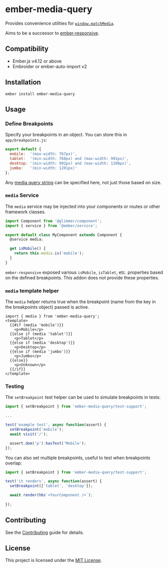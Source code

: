 # ember-media-query

Provides convenience utilities for [`window.matchMedia`](https://developer.mozilla.org/en-US/docs/Web/API/Window/matchMedia). 

Aims to be a successor to [ember-responsive](https://www.npmjs.com/package/ember-responsive).

## Compatibility

- Ember.js v4.12 or above
- Embroider or ember-auto-import v2

## Installation

```
ember install ember-media-query
```

## Usage

### Define Breakpoints

Specify your breakpoints in an object. You can store this in `app/breakpoints.js`:

```javascript
export default {
  mobile:  '(max-width: 767px)',
  tablet:  '(min-width: 768px) and (max-width: 991px)',
  desktop: '(min-width: 992px) and (max-width: 1200px)',
  jumbo:   '(min-width: 1201px)'
};
```

Any [media query string](https://developer.mozilla.org/en-US/docs/Web/API/Window/matchMedia) 
can be specified here, not just those based on size. 


### `media` Service

The `media` service may be injected into your components or routes or other framework classes. 

```javascript
import Component from '@glimmer/component';
import { service } from '@ember/service';

export default class MyComponent extends Component {
  @service media;

  get isMobile() {
    return this.media.is('mobile');
  }
}
```

`ember-responsive` exposed various `isMobile`, `isTablet`, etc. properties based
on the defined breakpoints. This addon does not provide these properties.




### `media` template helper

The `media` helper returns true when the breakpoint (name from the key in the 
breakpoints object) passed is active.  

```gjs
import { media } from 'ember-media-query';
<template>
  {{#if (media 'mobile')}}
    <p>Mobile</p>
  {{else if (media 'tablet')}}
    <p>Tablet</p>
  {{else if (media 'desktop')}}
    <p>Desktop</p>
  {{else if (media 'jumbo')}}
    <p>Jumbo</p>
  {{else}}
    <p>Unknown</p>
  {{/if}}
</template>
```

### Testing

The `setBreakpoint` test helper can be used to simulate breakpoints in tests:

```js
import { setBreakpoint } from 'ember-media-query/test-support';

...

test('example test', async function(assert) {
  setBreakpoint('mobile');
  await visit('/');

  assert.dom('p').hasText('Mobile');
});

```

You can also set multiple breakpoints, useful to test when breakpoints overlap:

```js
import { setBreakpoint } from 'ember-media-query/test-support';

test('it renders', async function(assert) {
  setBreakpoint(['tablet', 'desktop']);

  await render(hbs`<YourComponent />`);
  
});
```

## Contributing

See the [Contributing](CONTRIBUTING.md) guide for details.

## License

This project is licensed under the [MIT License](LICENSE.md).
